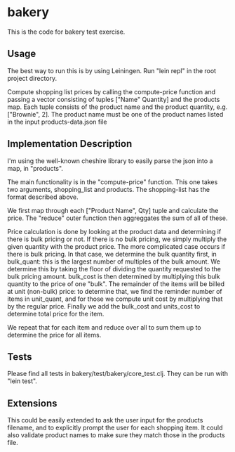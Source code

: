 # bakery

This is the code for bakery test exercise.

## Usage

The best way to run this is by using Leiningen. Run "lein repl" in the root project directory.

Compute shopping list prices by calling the compute-price function and passing a vector consisting of tuples ["Name" Quantity] and the products map. Each tuple consists of the product name and the product quantity, e.g. ["Brownie", 2]. The product name must be one of the product names listed in the input products-data.json file

## Implementation Description

I'm using the well-known cheshire library to easily parse the json into a map, in "products".

The main functionality is in the "compute-price" function. This one takes two arguments, shopping_list and products. The shopping-list has the format described above.

We first map through each ["Product Name", Qty] tuple and calculate the price. The "reduce" outer function then aggreggates the sum of all of these.

Price calculation is done by looking at the product data and determining if there is bulk pricing or not. If there is no bulk pricing, we simply multiply the given quantity with the product price.
The more complicated case occurs if there is bulk pricing. In that case, we determine the bulk quantity first, in bulk_quant: this is the largest number of multiples of the bulk amount. We determine this by taking the floor of dividing the quantity requested to the bulk pricing amount. bulk_cost is then determined by multiplying this bulk quantity to the price of one "bulk". The remainder of the items will be billed at unit (non-bulk) price: to determine that, we find the reminder number of items in unit_quant, and for those we compute unit cost by multiplying that by the regular price. Finally we add the bulk_cost and units_cost to determine total price for the item.

We repeat that for each item and reduce over all to sum them up to determine the price for all items.

## Tests

Please find all tests in bakery/test/bakery/core_test.clj. They can be run with "lein test".

## Extensions

This could be easily extended to ask the user input for the products filename, and to explicitly prompt the user for each shopping item. It could also validate product names to make sure they match those in the products file.


